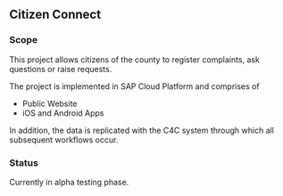 ## Citizen Connect

### Scope

This project allows citizens of the county to register complaints, ask questions or raise requests.

The project is implemented in SAP Cloud Platform and comprises of
* Public Website
* iOS and Android Apps

In addition, the data is replicated with the C4C system through which all subsequent workflows occur.

### Status
 Currently in alpha testing phase.
 
